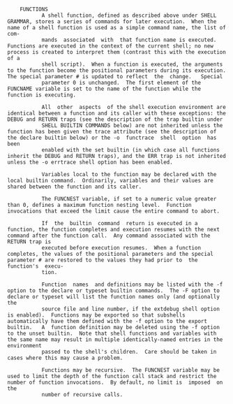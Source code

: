 

        FUNCTIONS
               A shell function, defined as described above under SHELL GRAMMAR, stores a series of commands for later execution.  When the name of a shell function is used as a simple command name, the list of com‐
               mands  associated  with  that function name is executed.  Functions are executed in the context of the current shell; no new process is created to interpret them (contrast this with the execution of a
               shell script).  When a function is executed, the arguments to the function become the positional parameters during its execution.  The special parameter # is updated to reflect  the  change.   Special
               parameter 0 is unchanged.  The first element of the FUNCNAME variable is set to the name of the function while the function is executing.

               All  other  aspects  of the shell execution environment are identical between a function and its caller with these exceptions: the DEBUG and RETURN traps (see the description of the trap builtin under
               SHELL BUILTIN COMMANDS below) are not inherited unless the function has been given the trace attribute (see the description of the declare builtin below) or the -o  functrace  shell  option  has  been
               enabled with the set builtin (in which case all functions inherit the DEBUG and RETURN traps), and the ERR trap is not inherited unless the -o errtrace shell option has been enabled.

               Variables local to the function may be declared with the local builtin command.  Ordinarily, variables and their values are shared between the function and its caller.

               The FUNCNEST variable, if set to a numeric value greater than 0, defines a maximum function nesting level.  Function invocations that exceed the limit cause the entire command to abort.

               If  the  builtin  command  return is executed in a function, the function completes and execution resumes with the next command after the function call.  Any command associated with the RETURN trap is
               executed before execution resumes.  When a function completes, the values of the positional parameters and the special parameter # are restored to the values they had prior to  the  function's  execu‐
               tion.

               Function  names  and definitions may be listed with the -f option to the declare or typeset builtin commands.  The -F option to declare or typeset will list the function names only (and optionally the
               source file and line number, if the extdebug shell option is enabled).  Functions may be exported so that subshells automatically have them defined with the -f option to the export builtin.   A  function definition may be deleted using the -f option to the unset builtin.  Note that shell functions and variables with the same name may result in multiple identically-named entries in the environment
               passed to the shell's children.  Care should be taken in cases where this may cause a problem.

               Functions may be recursive.  The FUNCNEST variable may be used to limit the depth of the function call stack and restrict the number of function invocations.  By default, no limit is  imposed  on  the
               number of recursive calls.
